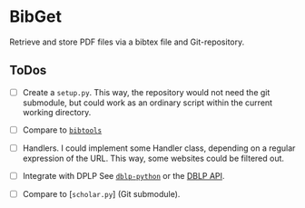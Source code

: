 BibGet
======

Retrieve and store PDF files via a bibtex file and Git-repository.

ToDos
-----

- [ ] Create a `setup.py`.
  This way, the repository would not need the git submodule, but could work as an ordinary script within the current working directory.

- [ ] Compare to [`bibtools`](https://github.com/pkgw/bibtools/tree/master/bibtools)

- [ ] Handlers.
  I could implement some Handler class, depending on a regular expression of the URL.
  This way, some websites could be filtered out.
  
- [ ] Integrate with DPLP
  See [`dblp-python`](https://github.com/scholrly/dblp-python) or
  the [DBLP API](https://dblp.uni-trier.de/faq/13501473).
  
- [ ] Compare to [`scholar.py`] (Git submodule).


